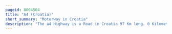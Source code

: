 ```yaml
---
pageid: 8004504
title: "A4 (Croatia)"
short_summary: "Motorway in Croatia"
description: "The a4 Highway is a Road in Croatia 97 Km long. 0 Kilometres. It connects the national Capital Zagreb via the gorian Crossing to the City of Varadin and budapest Hungary. The Motorway represents a major north-south Transportation Corridor in Croatia and is Part of the european Routes e65 and e71. The A4 Road also follows the pan-european Corridor Vb."
---
```

